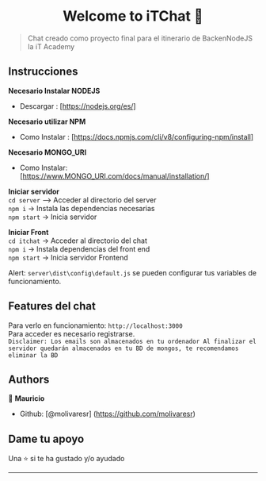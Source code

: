 <h1 align="center">Welcome to iTChat 👋</h1>

> Chat creado como proyecto final para el itinerario de BackenNodeJS la iT Academy
> 
## Instrucciones
**Necesario Instalar NODEJS**  
- Descargar : [https://nodejs.org/es/]

**Necesario utilizar NPM**  
- Como Instalar : [https://docs.npmjs.com/cli/v8/configuring-npm/install]

**Necesario MONGO_URI**  
- Como Instalar: [https://www.MONGO_URI.com/docs/manual/installation/]

**Iniciar servidor**  
``cd server`` --> Acceder al directorio del server  
``npm i`` -> Instala las dependencias necesarias  
``npm start`` -> Inicia servidor  


**Iniciar Front**  
``cd itchat`` -> Acceder al directorio del chat  
``npm i`` -> Instala dependencias del front end  
``npm start`` -> Inicia servidor Frontend

Alert: ``server\dist\config\default.js`` se pueden configurar tus variables de funcionamiento.   
## Features del chat 
Para verlo en funcionamiento: 
``http://localhost:3000``  
Para acceder es necesario registrarse.  
``Disclaimer: Los emails son almacenados en tu ordenador Al finalizar el servidor quedarán almacenados en tu BD de mongos, te recomendamos eliminar la BD ``  


## Authors

👤 **Mauricio**

- Github: [@molivaresr] (https://github.com/molivaresr)

## Dame tu apoyo

Una ⭐️ si te ha gustado y/o ayudado

---
